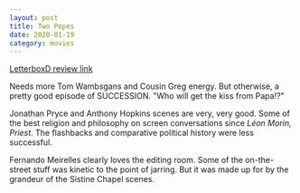 ```yaml
---
layout: post
title: Two Popes
date: 2020-01-19
category: movies
---
```

 
[LetterboxD review link](https://letterboxd.com/samarthbhaskar/film/the-two-popes/)

Needs more Tom Wambsgans and Cousin Greg energy. But otherwise, a pretty good episode of SUCCESSION. "Who will get the kiss from Papa!?"

Jonathan Pryce and Anthony Hopkins scenes are very, very good. Some of the best religion and philosophy on screen conversations since <em>Léon Morin, Priest</em>. The flashbacks and comparative political history were less successful. 

Fernando Meirelles clearly loves the editing room. Some of the on-the-street stuff was kinetic to the point of jarring. But it was made up for by the grandeur of the Sistine Chapel scenes.